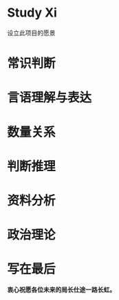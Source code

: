 # Study Xi
设立此项目的愿景

# 常识判断

# 言语理解与表达

# 数量关系

# 判断推理

# 资料分析

# 政治理论

# 写在最后

**衷心祝愿各位未来的局长仕途一路长虹。**